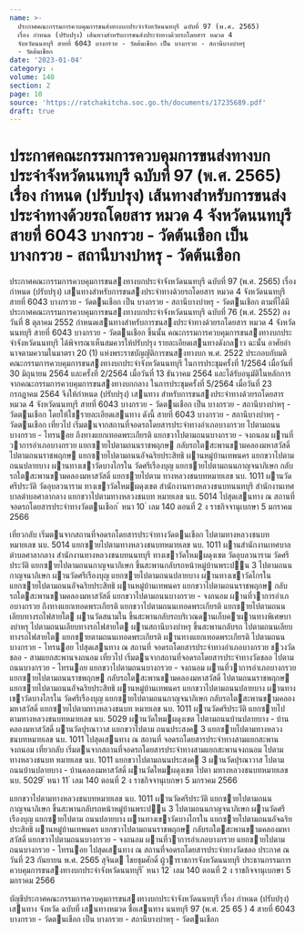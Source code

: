 ```yaml
---
name: >-
  ประกาศคณะกรรมการควบคุมการขนส่งทางบกประจำจังหวัดนนทบุรี ฉบับที่ 97 (พ.ศ. 2565)
  เรื่อง กำหนด (ปรับปรุง) เส้นทางสำหรับการขนส่งประจำทางด้วยรถโดยสาร หมวด 4
  จังหวัดนนทบุรี สายที่ 6043 บางกรวย - วัดต้นเชือก เป็น บางกรวย - สถานีบางบำหรุ
  - วัดต้นเชือก
date: '2023-01-04'
category: ง
volume: 140
section: 2
page: 10
source: 'https://ratchakitcha.soc.go.th/documents/17235689.pdf'
draft: true
---
```


# ประกาศคณะกรรมการควบคุมการขนส่งทางบกประจำจังหวัดนนทบุรี ฉบับที่ 97 (พ.ศ. 2565) เรื่อง กำหนด (ปรับปรุง) เส้นทางสำหรับการขนส่งประจำทางด้วยรถโดยสาร หมวด 4 จังหวัดนนทบุรี สายที่ 6043 บางกรวย - วัดต้นเชือก เป็น บางกรวย - สถานีบางบำหรุ - วัดต้นเชือก

ประกาศคณะกรรมการควบคุมการขนสงทางบกประจําจังหวัดนนทบุรี ฉบับที่ 97 (พ.ศ. 2565) เรื่อง กําหนด (ปรับปรุง) เสนทางสําหรับการขนสงประจําทางด้วยรถโดยสาร หมวด 4 จังหวัดนนทบุรี สายที่ 6043 บางกรวย - วัดตนเชือก เป็น บางกรวย - สถานีบางบําหรุ - วัดตนเชือก ตามที่ได้มีประกาศคณะกรรมการควบคุมการขนสงทางบกประจําจังหวัดนนทบุรี ฉบับที่ 76 (พ.ศ. 2552) ลงวันที่ 8 ตุลาคม 2552 กําหนดเสนทางสําหรับการขนสงประจําทางด้วยรถโดยสาร หมวด 4 จังหวัดนนทบุรี สายที่ 6043 บางกรวย - วัดตนเชือก ขึ้นนั้น คณะกรรมการควบคุมการขนสงทางบกประจําจังหวัดนนทบุรี ได้พิจารณาเห็นสมควรให้ปรับปรุง รายละเอียดเสนทางดังกลาว ฉะนั้น อาศัยอํานาจตามความในมาตรา 20 (1) แห่งพระราชบัญญัติการขนสงทางบก พ.ศ. 2522 ประกอบกับมติคณะกรรมการควบคุมการขนสงทางบกประจําจังหวัดนนทบุรี ในการประชุมครั้งที่ 1/2564 เมื่อวันที่ 30 มิถุนายน 2564 และครั้งที่ 2/2564 เมื่อวันที่ 13 ธันวาคม 2564 และได้รับอนุมัติในหลักการจากคณะกรรมการควบคุมการขนสงทางบกกลาง ในการประชุมครั้งที่ 5/2564 เมื่อวันที่ 23 กรกฎาคม 2564 จึงให้กําหนด (ปรับปรุง) เสนทาง สําหรับการขนสงประจําทางด้วยรถโดยสาร หมวด 4 จังหวัดนนทบุรี สายที่ 6043 บางกรวย - วัดตนเชือก เป็น บางกรวย - สถานีบางบําหรุ - วัดตนเชือก โดยให้ใชรายละเอียดเสนทาง ดังนี้ สายที่ 6043 บางกรวย - สถานีบางบําหรุ - วัดตนเชือก เที่ยวไป เริ่มตนจากสถานที่จอดรถโดยสารประจําทางอําเภอบางกรวย ไปตามถนนบางกรวย - ไทรนอย ถึงทางแยกเทอดพระเกียรติ แยกขวาไปตามถนนบางกรวย - จงถนอม ผานที่วาการอําเภอบางกรวย แยกซายไปตามถนนราชพฤกษ กลับรถใตสะพานขามคลองมหาสวัสดิ์ ไปตามถนนราชพฤกษ แยกซายไปตามถนนอัจฉริยประสิทธิ ผานหมู่บ้านเทพนคร แยกขวาไปตามถนนปลายบาง ผานทางเขาวัดบางไกรใน วัดศรีเรืองบุญ แยกซายไปตามถนนกาญจนาภิเษก กลับรถใตสะพานขามคลองมหาสวัสดิ์ แยกซายไปตาม ทางหลวงชนบทหมายเลข นบ. 1011 ผานวัดศรีประวัติ วัดอุบลวนาราม ทางเขาวัดใหมผดุงเขต สํานักงานทางหลวงชนบทนนทบุรี สํานักงานเทศบาลตําบลศาลากลาง แยกขวาไปตามทางหลวงชนบท หมายเลข นบ. 5014 ไปสุดเสนทาง ณ สถานที่จอดรถโดยสารประจําทางวัดตนเชือก ้ หนา 10 ่ เลม 140 ตอนที่ 2 ง ราชกิจจานุเบกษา 5 มกราคม 2566

เที่ยวกลับ เริ่มตนจากสถานที่จอดรถโดยสารประจําทางวัดตนเชือก ไปตามทางหลวงชนบท หมายเลข นบ. 5014 แยกซายไปตามทางหลวงชนบทหมายเลข นบ. 1011 ผานสํานักงานเทศบาล ตําบลศาลากลาง สํานักงานทางหลวงชนบทนนทบุรี ทางเขาวัดใหมผดุงเขต วัดอุบลวนาราม วัดศรีประวัติ แยกซายไปตามถนนกาญจนาภิเษก ขึ้นสะพานกลับรถหน้าหมู่บ้านพระปน 3 ไปตามถนนกาญจนาภิเษก ผานวัดศรีเรืองบุญ แยกซายไปตามถนนปลายบาง ผานทางเขาวัดไกรใน แยกซายไปตามถนนอัจฉริยประสิทธิ ผานหมู่บ้านเทพนคร แยกขวาไปตามถนนราชพฤกษ กลับรถใตสะพานขามคลองมหาสวัสดิ์ แยกขวาไปตามถนนบางกรวย - จงถนอม ผานที่วาการอําเภอบางกรวย ถึงทางแยกเทอดพระเกียรติ แยกขวาไปตามถนนเทอดพระเกียรติ แยกซายไปตามถนนเลียบทางรถไฟสายใต ผานวัดสนามใน ขึ้นสะพานกลับรถบริเวณดานเก็บคาผานทางพิเศษบางบําหรุ ไปตามถนนเลียบทางรถไฟสายใต ผานสถานีบางบําหรุ ขึ้นสะพานกลับรถ ไปตามถนนเลียบทางรถไฟสายใต แยกซายตามถนนเทอดพระเกียรติ ผานทางแยกเทอดพระเกียรติ ไปตามถนนบางกรวย - ไทรนอย ไปสุดเสนทาง ณ สถานที่ จอดรถโดยสารประจําทางอําเภอบางกรวย ชวงวัดชลอ - สามแยกสะพานจงถนอม เที่ยวไป เริ่มตนจากสถานที่จอดรถโดยสารประจําทางวัดชลอ ไปตามถนนบางกรวย - ไทรนอย แยกขวาไปตามถนนบางกรวย - จงถนอม ผานที่วาการอําเภอบางกรวย แยกซายไปตามถนนราชพฤกษ กลับรถใตสะพานขามคลองมหาสวัสดิ์ ไปตามถนนราชพฤกษ แยกซายไปตามถนนอัจฉริยประสิทธิ ผานหมู่บ้านเทพนคร แยกขวาไปตามถนนปลายบาง ผานทางเขาวัดบางไกรใน วัดศรีเรืองบุญ แยกซายไปตามถนนกาญจนาภิเษก กลับรถใตสะพานขามคลองมหาสวัสดิ์ แยกซายไปตามทางหลวงชนบท หมายเลข นบ. 1011 ผานวัดศรีประวัติ แยกซายไปตามทางหลวงชนบทหมายเลข นบ. 5029 ผานวัดใหมผดุงเขต ไปตามถนนบ้านปลายบาง - บ้านคลองมหาสวัสดิ์ ผานวัดปุรณาวาส แยกขวาไปตาม ถนนประสงค 3 แยกซายไปตามทางหลวงชนบทหมายเลข นบ. 1011 ไปสุดเสนทาง ณ สถานที่ จอดรถโดยสารประจําทางสามแยกสะพานจงถนอม เที่ยวกลับ เริ่มตนจากสถานที่จอดรถโดยสารประจําทางสามแยกสะพานจงถนอม ไปตามทางหลวงชนบท หมายเลข นบ. 1011 แยกขวาไปตามถนนประสงค 3 ผานวัดปุรณาวาส ไปตามถนนบ้านปลายบาง - บ้านคลองมหาสวัสดิ์ ผานวัดใหมผดุงเขต ไปตา มทางหลวงชนบทหมายเลข นบ. 5029 ้ หนา 11 ่ เลม 140 ตอนที่ 2 ง ราชกิจจานุเบกษา 5 มกราคม 2566

แยกขวาไปตามทางหลวงชนบทหมายเลข นบ. 1011 ผานวัดศรีประวัติ แยกซายไปตามถนนกาญจนาภิเษก ขึ้นสะพานกลับรถหน้าหมู่บ้านพระปน 3 ไปตามถนนกาญจนาภิเษก ผานวัดศรีเรืองบุญ แยกซายไปตาม ถนนปลายบาง ผานทางเขาวัดบางไกรใน แยกซายไปตามถนนอัจฉริยประสิทธิ ผานหมู่บ้านเทพนคร แยกขวาไปตามถนนราชพฤกษ กลับรถใตสะพานขามคลองมหาสวัสดิ์ แยกขวาไปตามถนนบางกรวย - จงถนอม ผานที่วาการอําเภอบางกรวย แยกซายไปตามถนนบางกรวย - ไทรนอย ไปสุดเสนทาง ณ สถานที่จอดรถโดยสารประจําทางวัดชลอ ประกาศ ณ วันที่ 23 กันยายน พ.ศ. 2565 สุจินต ไชยชุมศักดิ์ ผู้วาราชการจังหวัดนนทบุรี ประธานกรรมการควบคุมการขนสงทางบกประจําจังหวัดนนทบุรี ้ หนา 12 ่ เลม 140 ตอนที่ 2 ง ราชกิจจานุเบกษา 5 มกราคม 2566

บัญชีประกาศคณะกรรมการควบคุมการขนสงทางบกประจําจังหวัดนนทบุรี เรื่อง กําหนด (ปรับปรุง) เสนทาง จังหวัด ฉบับที่ เสนทางหมวด ชื่อเสนทาง นนทบุรี 97 (พ.ศ. 25 65 ) 4 สายที่ 6043 บางกรวย - วัดตนเชือก เป็น บางกรวย - สถานีบางบําหรุ - วัดตนเชือก
